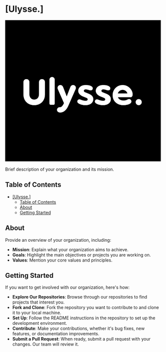 # [Ulysse.]

[![Organization Logo](images/log-ulysse-bg-black.png)](https://www.ulysse.media)

Brief description of your organization and its mission.

## Table of Contents

- [\[Ulysse.\]](#ulysse)
  - [Table of Contents](#table-of-contents)
  - [About](#about)
  - [Getting Started](#getting-started)

## About

Provide an overview of your organization, including:

- **Mission**: Explain what your organization aims to achieve.
- **Goals**: Highlight the main objectives or projects you are working on.
- **Values**: Mention your core values and principles.

## Getting Started

If you want to get involved with our organization, here's how:

- **Explore Our Repositories**: Browse through our repositories to find projects that interest you.
- **Fork and Clone**: Fork the repository you want to contribute to and clone it to your local machine.
- **Set Up**: Follow the README instructions in the repository to set up the development environment.
- **Contribute**: Make your contributions, whether it's bug fixes, new features, or documentation improvements.
- **Submit a Pull Request**: When ready, submit a pull request with your changes. Our team will review it.